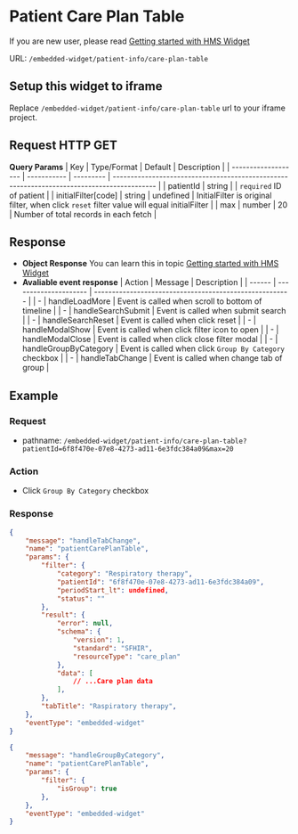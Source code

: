 # Patient Care Plan Table

If you are new user, please read [Getting started with HMS Widget](/embedded-widget?widget=get-started)


URL: `/embedded-widget/patient-info/care-plan-table`

## Setup this widget to iframe
Replace `/embedded-widget/patient-info/care-plan-table` url to your iframe project.

## Request HTTP GET
**Query Params**
| Key                 | Type/Format | Default   | Description                                                                                |
| ------------------- | ----------- | --------- | ------------------------------------------------------------------------------------------ |
| patientId           | string      |           | `required` ID of patient                                                                   |
| initialFilter[code] | string      | undefined | InitialFilter is original filter, when click `reset` filter value will equal initialFilter |
| max                 | number      | 20        | Number of total records in each fetch                                                      |

## Response
- **Object Response**
    You can learn this in topic [Getting started with HMS Widget](/embedded-widget?widget=get-started)
- **Avaliable event response**
   | Action | Message               | Description                                             |
   | ------ | --------------------- | ------------------------------------------------------- |
   | -      | handleLoadMore        | Event is called when scroll to bottom of timeline       |
   | -      | handleSearchSubmit    | Event is called when submit search                      |
   | -      | handleSearchReset     | Event is called when click reset                        |
   | -      | handleModalShow       | Event is called when click filter icon to open          |
   | -      | handleModalClose      | Event is called when click close filter modal           |
   | -      | handleGroupByCategory | Event is called when click `Group By Category` checkbox |
   | -      | handleTabChange       | Event is called when change tab of group                |

## Example

### Request
 - pathname: `/embedded-widget/patient-info/care-plan-table?patientId=6f8f470e-07e8-4273-ad11-6e3fdc384a09&max=20` 

### Action
 - Click `Group By Category` checkbox

### Response
```json
{
    "message": "handleTabChange",
    "name": "patientCarePlanTable",
    "params": {
        "filter": {
            "category": "Respiratory therapy",
            "patientId": "6f8f470e-07e8-4273-ad11-6e3fdc384a09",
            "periodStart_lt": undefined,
            "status": ""
        },
        "result": {
            "error": null,
            "schema": {
                "version": 1,
                "standard": "SFHIR",
                "resourceType": "care_plan"
            },
            "data": [
                // ...Care plan data
            ],
        },
        "tabTitle": "Raspiratory therapy",
    },
    "eventType": "embedded-widget"
}
```
```json
{
    "message": "handleGroupByCategory",
    "name": "patientCarePlanTable",
    "params": {
        "filter": {
            "isGroup": true
        },
    },
    "eventType": "embedded-widget"
}
```
